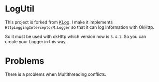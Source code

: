 # LogUtil

This project is forked from [KLog](https://github.com/ZhaoKaiQiang/KLog).
I make it implements `HttpLoggingInterceptorM.Logger` so that it can log information with OkHttp.
 
So it must be used with okHttp which version now is `3.4.1`. 
So you can create your Logger in this way.


# Problems
There is a problems when Multithreading conflicts.
